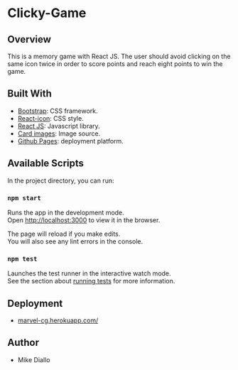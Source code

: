 # Clicky-Game

## Overview
This is a memory game with React JS. The user should avoid clicking on the same icon twice in order to score points and reach eight points to win the game.

## Built With

* [Bootstrap](https://getbootstrap.com/): CSS framework.
* [React-icon](https://www.npmjs.com/package/react-icons): CSS style.
* [React JS](https://facebook.github.io/create-react-app/): Javascript library.
* [Card images](https://www.cbr.com/best-marvel-heroes-decade/): Image source.
* [Github Pages](https://github.com/tschaub/gh-pages): deployment platform.


## Available Scripts

In the project directory, you can run:

### `npm start`

Runs the app in the development mode.<br>
Open [http://localhost:3000](http://localhost:3000) to view it in the browser.

The page will reload if you make edits.<br>
You will also see any lint errors in the console.

### `npm test`

Launches the test runner in the interactive watch mode.<br>
See the section about [running tests](https://facebook.github.io/create-react-app/docs/running-tests) for more information.

## Deployment
* [marvel-cg.herokuapp.com/](https://marvel-cg.herokuapp.com/)

## Author
* Mike Diallo